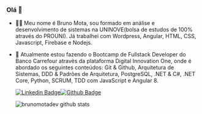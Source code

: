 ### Olá 👋

- 👨‍💻 Meu nome é Bruno Mota, sou formado em análise e desenvolvimento de sistemas na UNINOVE(bolsa de estudos de 100% através do PROUNI). Já trabalhei com Wordpress, Angular, HTML, CSS, Javascript, Firebase e Nodejs.

- 🌱 Atualmente estou fazendo o Bootcamp de Fullstack Developer do Banco Carrefour através da plataforma Digital Innovation One, onde é abordado os seguintes conteúdos: Git & Github, Arquitetura de Sistemas, DDD & Padrões de Arquitetura, PostgreSQL, .NET & C#, .NET Core, Python, SCRUM, TDD com JavaScript e Angular 8.

  

  [![Linkedin Badge](https://img.shields.io/badge/-LinkedIn-blue?style=flat-square&logo=Linkedin&logoColor=white&link=https://www.linkedin.com/in/brunomotadev/)](https://www.linkedin.com/in/brunomotadev/)[![Github Badge](https://img.shields.io/badge/-Github-000?style=flat-square&logo=Github&logoColor=white&link=https://github.com/brunomotadev)](https://github.com/brunomotadev)

  
  ![brunomotadev github stats](https://github-readme-stats.vercel.app/api?username=brunomotadev&show_icons=true&theme=radical)
 

<!--
**brunomotadev/brunomotadev** is a ✨ _special_ ✨ repository because its `README.md` (this file) appears on your GitHub profile.

Here are some ideas to get you started:

- 🔭 I’m currently working on ...
- 🌱 I’m currently learning ...
- 👯 I’m looking to collaborate on ...
- 🤔 I’m looking for help with ...
- 💬 Ask me about ...
- 📫 How to reach me: ...
- 😄 Pronouns: ...
- ⚡ Fun fact: ...
-->
